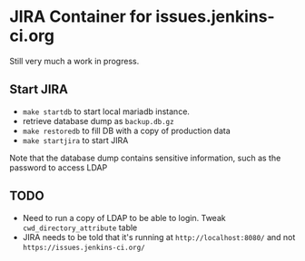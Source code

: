 # JIRA Container for issues.jenkins-ci.org

Still very much a work in progress.

## Start JIRA
* `make startdb` to start local mariadb instance.
* retrieve database dump as `backup.db.gz`
* `make restoredb` to fill DB with a copy of production data
* `make startjira` to start JIRA

Note that the database dump contains sensitive information, such as the password to access LDAP

## TODO
* Need to run a copy of LDAP to be able to login. Tweak `cwd_directory_attribute` table
* JIRA needs to be told that it's running at `http://localhost:8080/` and not `https://issues.jenkins-ci.org/`

